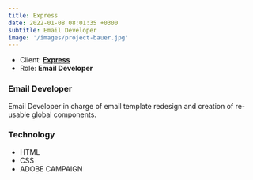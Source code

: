 ```yaml
---
title: Express
date: 2022-01-08 08:01:35 +0300
subtitle: Email Developer
image: '/images/project-bauer.jpg'
---
```


<ul class="list-inline item-details">
    <li>Client:
        <strong><a href="https://www.express.com/">Express</a>
        </strong>
    </li>
    <li>Role:
        <strong>Email Developer</strong>
    </li>
</ul>

<h3>Email Developer</h3>
Email Developer in charge of email template redesign and creation of re-usable global components.

<h3>Technology</h3>
<ul class="list-inline item-details">
    <li>HTML</li>
    <li>CSS</li>
    <li>ADOBE CAMPAIGN</li>
</ul>